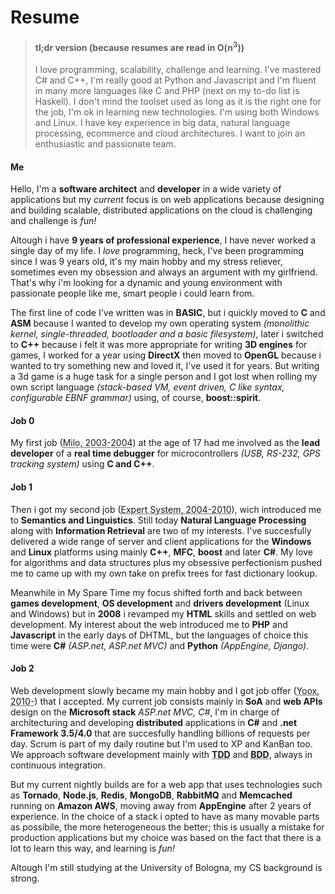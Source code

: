 # Resume #

> #### tl;dr version (because resumes are read in O(n<sup>3</sup>)) ####
> I love programming, scalability, challenge and learning.
> I've mastered C# and C++, I'm really good at Python and Javascript and I'm fluent in many more languages like C and PHP (next on my to-do list is Haskell).
> I don't mind the toolset used as long as it is the right one for the job, I'm ok in learning new technologies.
> I'm using both Windows and Linux. I have key experience in big data, natural language processing, ecommerce and cloud architectures.
> I want to join an enthusiastic and passionate team.

#### Me ####

Hello, I'm a **software architect** and **developer** in a wide variety of applications but my *current* focus is on web applications because designing and building scalable, distributed applications on the cloud is challenging and challenge is *fun!*

Altough i have **9 years of professional experience**, I have never worked a single day of my life. I *love* programming, heck, I've been programming since I was 9 years old, it's my main hobby and my stress reliever, sometimes even my obsession and always an argument with my girlfriend. That's why i'm looking for a dynamic and young environment with passionate people like me, smart people i could learn from.

The first line of code I've written was in **BASIC**, but i quickly moved to **C** and **ASM** because I wanted to develop my own operating system <dfn>(monolithic kernel, single-threaded, bootloader and a basic filesystem)</dfn>, later i switched to **C++** because i felt it was more appropriate for writing **3D engines** for games, I worked for a year using **DirectX** then moved to **OpenGL** because i wanted to try something new and loved it, I've used it for years. But writing a 3d game is a huge task for a single person and I got lost when rolling my own script language <dfn>(stack-based VM, event driven, C like syntax, configurable EBNF grammar)</dfn> using, of course, **boost::spirit**.

#### Job 0 ####

My first job (<abbr title="Milo S.a.s, Modena, Italy">Milo, 2003-2004</abbr>) at the age of 17 had me involved as the **lead developer** of a **real time debugger** for microcontrollers <dfn>(USB, RS-232, GPS tracking system)</dfn> using **C and C++**.

#### Job 1 ####

Then i got my second job (<abbr title="Expert System S.p.a., Modena, Italy">Expert System, 2004-2010</abbr>), wich introduced me to **Semantics and Linguistics**. Still today **Natural Language Processing** along with **Information Retrieval** are two of my interests. I've succesfully delivered a wide range of server and client applications for the **Windows** and **Linux** platforms using mainly **C++**, **MFC**, **boost** and later **C#**. My love for algorithms and data structures plus my obsessive perfectionism pushed me to came up with my own take on prefix trees for fast dictionary lookup.

Meanwhile in My Spare Time my focus shifted forth and back between **games development**, **OS development** and **drivers development** (Linux and Windows) but in **2008** i revamped my **HTML** skills and settled on web development. My interest about the web introduced me to **PHP** and **Javascript** in the early days of DHTML, but the languages of choice this time were **C#** <dfn>(ASP.net, ASP.net MVC)</dfn> and **Python** <dfn>(AppEngine, Django)</dfn>.

#### Job 2 ####

Web development slowly became my main hobby and I got job offer (<abbr title="Yoox S.p.a., Bologna, Italy">Yoox, 2010-</abbr>) that I accepted. My current job consists mainly in **SoA** and **web APIs** design on the **Microsoft stack** <dfn>ASP.net MVC, C#</dfn>, I'm in charge of architecturing and developing **distributed** applications in **C#** and **.net Framework 3.5/4.0** that are succesfully handling billions of requests per day. Scrum is part of my daily routine but I'm used to XP and KanBan too. We approach software development mainly with **<acronym title="Test Driven Development">TDD</acronym>** and **<acronym title="Behavior Driven Development">BDD</acronym>**, always in continuous integration.

But my current nightly builds are for a web app that uses technologies such as **Tornado**, **Node.js**, **Redis**, **MongoDB**, **RabbitMQ** and **Memcached** running on **Amazon AWS**, moving away from **AppEngine** after 2 years of experience. In the choice of a stack i opted to have as many movable parts as possibile, the more heterogeneous the better; this is usually a mistake for production applications but my choice was based on the fact that there is a lot to learn this way, and learning is *fun!*

Altough I'm still studying at the University of Bologna, my CS background is strong.